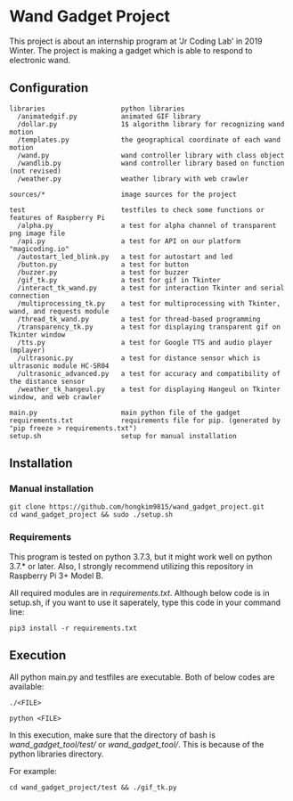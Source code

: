 # Wand Gadget Project
This project is about an internship program at 'Jr Coding Lab' in 2019 Winter.
The project is making a gadget which is able to respond to electronic wand.

## Configuration
```
libraries                   python libraries
  /animatedgif.py           animated GIF library
  /dollar.py                1$ algorithm library for recognizing wand motion
  /templates.py             the geographical coordinate of each wand motion
  /wand.py                  wand controller library with class object
  /wandlib.py               wand controller library based on function (not revised)
  /weather.py               weather library with web crawler

sources/*                   image sources for the project

test                        testfiles to check some functions or features of Raspberry Pi
  /alpha.py                 a test for alpha channel of transparent png image file
  /api.py                   a test for API on our platform "magicoding.io"
  /autostart_led_blink.py   a test for autostart and led
  /button.py                a test for button
  /buzzer.py                a test for buzzer
  /gif_tk.py                a test for gif in Tkinter
  /interact_tk_wand.py      a test for interaction Tkinter and serial connection
  /multiprocessing_tk.py    a test for multiprocessing with Tkinter, wand, and requests module
  /thread_tk_wand.py        a test for thread-based programming
  /transparency_tk.py       a test for displaying transparent gif on Tkinter window
  /tts.py                   a test for Google TTS and audio player (mplayer)
  /ultrasonic.py            a test for distance sensor which is ultrasonic module HC-SR04
  /ultrasonic_advanced.py   a test for accuracy and compatibility of the distance sensor
  /weather_tk_hangeul.py    a test for displaying Hangeul on Tkinter window, and web crawler

main.py                     main python file of the gadget
requirements.txt            requirements file for pip. (generated by "pip freeze > requirements.txt")
setup.sh                    setup for manual installation
```

## Installation

### Manual installation

```
git clone https://github.com/hongkim9815/wand_gadget_project.git
cd wand_gadget_project && sudo ./setup.sh
```

### Requirements

This program is tested on python 3.7.3, but it might work well on python 3.7.\* or later.
Also, I strongly recommend utilizing this repository in Raspberry Pi 3+ Model B.

All required modules are in _requirements.txt_.
Although below code is in setup.sh, if you want to use it saperately, type this code in your command line:

```
pip3 install -r requirements.txt
```


## Execution

All python main.py and testfiles are executable.
Both of below codes are available:

```
./<FILE>
```

```
python <FILE>
```

In this execution, make sure that the directory of bash is _wand\_gadget\_tool/test/_ or _wand\_gadget\_tool/_.
This is because of the python libraries directory.

For example:

```
cd wand_gadget_project/test && ./gif_tk.py
```

